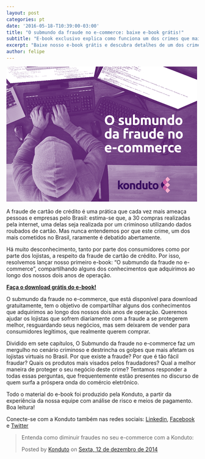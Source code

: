 ```yaml
---
layout: post
categories: pt
date: '2016-05-18-T10:39:00-03:00'
title: "O submundo da fraude no e-commerce: baixe e-book grátis!"
subtitle: "E-book exclusivo explica como funciona um dos crimes que mais ameaça as lojas virtuais no Brasil e no mundo"
excerpt: "Baixe nosso e-book grátis e descubra detalhes de um dos crimes que mais ameaça as lojas virtuais no Brasil e no mundo"
author: felipe
---
```


![submundo](/images/160518-submundo.png)

A fraude de cartão de crédito é uma prática que cada vez mais ameaça pessoas e empresas pelo Brasil: estima-se que, a 30 compras realizadas pela internet, uma delas seja realizada por um criminoso utilizando dados roubados de cartão. Mas nunca entendemos por que este crime, um dos mais cometidos no Brasil, raramente é debatido abertamente. 

Há muito desconhecimento, tanto por parte dos consumidores como por parte dos lojistas, a respeito da fraude de cartão de crédito. Por isso, resolvemos lançar nosso primeiro e-book: “O submundo da fraude no e-commerce”, compartilhando alguns dos conhecimentos que adquirimos ao longo dos nossos dois anos de operação. 

**[Faça o download grátis do e-book!](http://ebooks.konduto.com/submundo-da-fraude/submundo-da-fraude?utm_source=konduto&utm_medium=blog&utm_campaign=release)**

O submundo da fraude no e-commerce, que está disponível para download gratuitamente, tem o objetivo de compartilhar alguns dos conhecimentos que adquirimos ao longo dos nossos dois anos de operação. Queremos ajudar os lojistas que sofrem diariamente com a fraude a se protegerem melhor, resguardando seus negócios, mas sem deixarem de vender para consumidores legítimos, que realmente querem comprar. 

Dividido em sete capítulos, O Submundo da fraude no e-commerce faz um mergulho no cenário criminoso e destrincha os golpes que mais afetam os lojistas virtuais no Brasil. Por que existe a fraude? Por que é tão fácil fraudar? Quais os produtos mais visados pelos fraudadores? Qual a melhor maneira de proteger o seu negócio deste crime? Tentamos responder a todas essas perguntas, que frequentemente estão presentes no discurso de quem surfa a próspera onda do comércio eletrônico. 

Todo o material do e-book foi produzido pela Konduto, a partir da experiência da nossa equipe com análise de risco e meios de pagamento. Boa leitura! 

Conecte-se com a Konduto também nas redes sociais: [Linkedin](https://www.linkedin.com/company/konduto), [Facebook](https://www.facebook.com/konduto) e [Twitter](https://twitter.com/KondutoBR)  

<div id="fb-root"></div><script>(function(d, s, id) {  var js, fjs = d.getElementsByTagName(s)[0];  if (d.getElementById(id)) return;  js = d.createElement(s); js.id = id;  js.src = "//connect.facebook.net/pt_BR/sdk.js#xfbml=1&version=v2.3";  fjs.parentNode.insertBefore(js, fjs);}(document, 'script', 'facebook-jssdk'));</script><div class="fb-post" data-href="https://www.facebook.com/konduto/videos/613187352119217/" data-width="650"><div class="fb-xfbml-parse-ignore"><blockquote cite="https://www.facebook.com/konduto/videos/613187352119217/"><p>Entenda como diminuir fraudes no seu e-commerce com a Konduto:</p>Posted by <a href="https://www.facebook.com/konduto/">Konduto</a> on&nbsp;<a href="https://www.facebook.com/konduto/videos/613187352119217/">Sexta, 12 de dezembro de 2014</a></blockquote></div></div>

